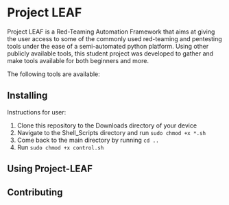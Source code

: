 Project LEAF 
==
Project LEAF is a Red-Teaming Automation Framework that aims at giving the user access to some of the commonly used red-teaming and pentesting tools under the ease of a semi-automated python platform. Using other publicly available tools, this student project was developed to gather and make tools available for both beginners and more.

The following tools are available:




Installing
--
Instructions for user:
1. Clone this repository to the Downloads directory of your device
3. Navigate to the Shell_Scripts directory and run
    ``` sudo chmod +x *.sh ```
4. Come back to the main directory by running
    ``` cd .. ```
6. Run
   ``` sudo chmod +x control.sh ```


Using Project-LEAF
--


Contributing
--



